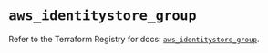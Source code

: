 # `aws_identitystore_group`

Refer to the Terraform Registry for docs: [`aws_identitystore_group`](https://registry.terraform.io/providers/hashicorp/aws/4.54.0/docs/resources/identitystore_group).
